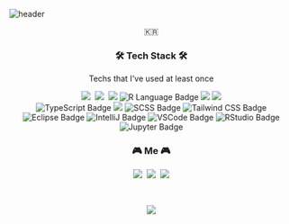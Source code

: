 ![header](https://capsule-render.vercel.app/api?type=soft&color=auto&height=150&section=header&text=SangkyeongJeong&fontSize=70&animation=twinkling)

<p align="center">🇰🇷</p>

<h3 align="center">🛠 Tech Stack 🛠</h3>

<p align="center"> Techs that I've used at least once </p>

<p align="center">
  <img src="https://img.shields.io/badge/Python-3766AB?style=flat-square&logo=Python&logoColor=white"/></a>&nbsp 
  <img src="https://img.shields.io/badge/Java-007396?style=flat-square&logo=Java&logoColor=white"/></a>&nbsp 
  <img src="https://img.shields.io/badge/HTML5-E34F26?style=flat-square&logo=HTML5&logoColor=white"/>
  <img src="https://img.shields.io/badge/R-276DC3?style=flat-square&logo=R&logoColor=white" alt="R Language Badge" />
  <img src="https://img.shields.io/badge/css-1572B6?style=flat-square&logo=css3&logoColor=white"/>
  <img src="https://img.shields.io/badge/Javascript-ffb13b?style=flat-square&logo=javascript&logoColor=white"/> 
  <br>
 <img src="https://img.shields.io/badge/TypeScript-3178C6?style=flat-square&logo=TypeScript&logoColor=white" alt="TypeScript Badge" />
  <img src="https://img.shields.io/badge/React-61DAFB?style=flat-square&logo=React&logoColor=white"/>
  <img src="https://img.shields.io/badge/SCSS-CC6699?style=flat-square&logo=Sass&logoColor=white" alt="SCSS Badge" />
  <img src="https://img.shields.io/badge/Tailwind%20CSS-38B2AC?style=flat-square&logo=Tailwind%20CSS&logoColor=white" alt="Tailwind CSS Badge" />
  <br>
  <!-- <img src="https://img.shields.io/badge/Django-092E20?style=flat-square&logo=Django&logoColor=white"/></a>&nbsp 
  <img src="https://img.shields.io/badge/Mysql-E6B91E?style=flat-square&logo=MySql&logoColor=white"/></a>&nbsp 
  <img src="https://img.shields.io/badge/HyperledgerFabric-DB3552?style=flat-square&logo=Hulu&logoColor=white"/></a>&nbsp 
  <img src="https://img.shields.io/badge/aws-333664?style=flat-square&logo=amazon-aws&logoColor=white"/></a>&nbsp 
  <img src="https://img.shields.io/badge/elasticsearch-005571?style=flat-square&logo=elasticsearch&logoColor=white"/></a>&nbsp  -->
    <img src="https://img.shields.io/badge/Eclipse-2C2255?style=flat-square&logo=Eclipse&logoColor=white" alt="Eclipse Badge" />
    <img src="https://img.shields.io/badge/IntelliJ-000000?style=flat-square&logo=IntelliJ%20IDEA&logoColor=white" alt="IntelliJ Badge" />
    <img src="https://img.shields.io/badge/VS%20Code-007ACC?style=flat-square&logo=Visual%20Studio%20Code&logoColor=white" alt="VSCode Badge" />
    <img src="https://img.shields.io/badge/RStudio-75AADB?style=flat-square&logo=RStudio&logoColor=white" alt="RStudio Badge" />
     <img src="https://img.shields.io/badge/Jupyter-F37626?style=flat-square&logo=Jupyter&logoColor=white" alt="Jupyter Badge" />
</p>
<h3 align="center"> 🎮 Me 🎮 </h3>
<p align="center">
  <a href="https://developerjsk.tistory.com/"><img src="https://img.shields.io/badge/Tech%20Blog-11B48A?style=flat-square&logo=Vimeo&logoColor=white&link=https://velog.io/@woo0_hooo"/></a>&nbsp
  <a href="https://www.instagram.com/v._.vta01o0/"><img src="https://img.shields.io/badge/Instagram-E4405F?style=flat-square&logo=Instagram&logoColor=white&link=https://www.instagram.com/woo0_hooo/"/></a>&nbsp
  <a href="mailto:beartsoo@gmail.com"><img src="https://img.shields.io/badge/Gmail-d14836?style=flat-square&logo=Gmail&logoColor=white&link=viliketh1s98@naver.com"/></a>
</p>
<br>

<p align="center">
  <a href="https://hits.seeyoufarm.com"><img src="https://hits.seeyoufarm.com/api/count/incr/badge.svg?url=https%3A%2F%2Fgithub.com%2FVsangkyeongV&count_bg=%23ED6DA3&title_bg=%2386757E&icon=github.svg&icon_color=%23E1DEDE&title=hits&edge_flat=false"/></a>
</p>

